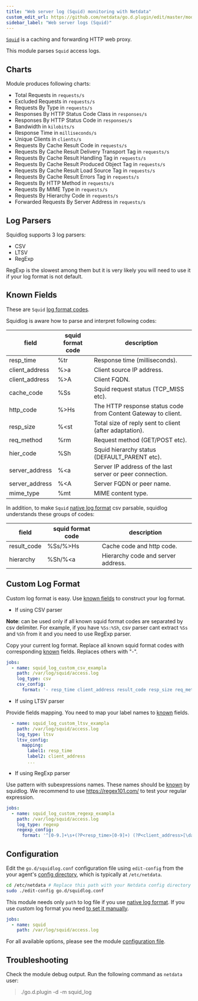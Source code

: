 ```yaml
---
title: "Web server log (Squid) monitoring with Netdata"
custom_edit_url: https://github.com/netdata/go.d.plugin/edit/master/modules/squidlog/README.md
sidebar_label: "Web server logs (Squid)"
---
```




[`Squid`](http://www.squid-cache.org/) is a caching and forwarding HTTP web proxy.

This module parses `Squid` access logs.

## Charts

Module produces following charts:

-   Total Requests in `requests/s`
-   Excluded Requests in `requests/s`
-   Requests By Type in `requests/s`
-   Responses By HTTP Status Code Class in `responses/s`
-   Responses By HTTP Status Code in `responses/s`
-   Bandwidth in `kilobits/s`
-   Response Time in `milliseconds/s`
-   Unique Clients in `clients/s`
-   Requests By Cache Result Code in `requests/s`
-   Requests By Cache Result Delivery Transport Tag in `requests/s`
-   Requests By Cache Result Handling Tag in `requests/s`
-   Requests By Cache Result Produced Object Tag in `requests/s`
-   Requests By Cache Result Load Source Tag in `requests/s`
-   Requests By Cache Result Errors Tag in `requests/s`
-   Requests By HTTP Method in `requests/s`
-   Requests By MIME Type in `requests/s`
-   Requests By Hierarchy Code in `requests/s`
-   Forwarded Requests By Server Address in `requests/s`

## Log Parsers

Squidlog supports 3 log parsers:

-   CSV
-   LTSV
-   RegExp

RegExp is the slowest among them but it is very likely you will need to use it if your log format is not default.

## Known Fields

These are `Squid` [log format codes](http://www.squid-cache.org/Doc/config/logformat/).

Squidlog is aware how to parse and interpret following codes:

| field                   | squid format code | description                                                            |
|-------------------------|-------------------|------------------------------------------------------------------------|
| resp_time               | %tr               | Response time (milliseconds).
| client_address          | %>a               | Client source IP address.
| client_address          | %>A               | Client FQDN.
| cache_code              | %Ss               | Squid request status (TCP_MISS etc).
| http_code               | %>Hs              | The HTTP response status code from Content Gateway to client.
| resp_size               | %<st              | Total size of reply sent to client (after adaptation).
| req_method              | %rm               | Request method (GET/POST etc).
| hier_code               | %Sh               | Squid hierarchy status (DEFAULT_PARENT etc).
| server_address          | %<a               | Server IP address of the last server or peer connection.
| server_address          | %<A               | Server FQDN or peer name.
| mime_type               | %mt               | MIME content type.

In addition, to make `Squid` [native log format](https://wiki.squid-cache.org/Features/LogFormat#Squid_native_access.log_format_in_detail) csv parsable,
squidlog understands these groups of codes:

| field                   | squid format code | description                                                            |
|-------------------------|-------------------|------------------------------------------------------------------------|
| result_code             | %Ss/%>Hs          | Cache code and http code.
| hierarchy               | %Sh/%<a           | Hierarchy code and server address.


## Custom Log Format

Custom log format is easy. Use [known fields](#known-fields) to construct your log format.

-   If using CSV parser

**Note**: can be used only if all known squid format codes are separated by csv delimiter.
For example, if you have `%Ss:%Sh`, csv parser cant extract `%Ss` and `%Sh` from it and you need to use RegExp parser.

Copy your current log format. Replace all known squid format codes with corresponding [known](#known-fields) fields. Replaces others with "-".

```yaml
jobs:
  - name: squid_log_custom_csv_exampla
    path: /var/log/squid/access.log
    log_type: csv
    csv_config:
      format: '- resp_time client_address result_code resp_size req_method - - hierarchy mime_type'
```

-   If using LTSV parser

Provide fields mapping. You need to map your label names to [known](#known-fields) fields.

```yaml
  - name: squid_log_custom_ltsv_exampla
    path: /var/log/squid/access.log
    log_type: ltsv
    ltsv_config:
      mapping:
        label1: resp_time
        label2: client_address
        ...
```

-   If using RegExp parser

Use pattern with subexpressions names. These names should be [known](#known-fields) by squidlog.
We recommend to use https://regex101.com/ to test your regular expression.

```yaml
jobs:
  - name: squid_log_custom_regexp_exampla
    path: /var/log/squid/access.log
    log_type: regexp
    regexp_config:
      format: '^[0-9.]+\s+(?P<resp_time>[0-9]+) (?P<client_address>[\da-f.:]+) (?P<cache_code>[A-Z_]+)\/(?P<http_code>[0-9]+) (?P<resp_size>[0-9]+) (?P<req_method>[A-Z]+) [^ ]+ [^ ]+ (?P<hier_code>[A-Z_]+)\/[\da-z.:-]+ (?P<mime_type>[A-Za-z-]+)'
```

## Configuration

Edit the `go.d/squidlog.conf` configuration file using `edit-config` from the your agent's [config
directory](/guides/docs/step-by-step/step-04#find-your-netdataconf-file), which is typically at `/etc/netdata`.

```bash
cd /etc/netdata # Replace this path with your Netdata config directory
sudo ./edit-config go.d/squidlog.conf
```

This module needs only `path` to log file if you use [native log format](https://wiki.squid-cache.org/Features/LogFormat#Squid_native_access.log_format_in_detail).
If you use custom log format you need [to set it manually](#custom-log-format). 

```yaml
jobs:
  - name: squid
    path: /var/log/squid/access.log
```
 
For all available options, please see the module [configuration file](https://github.com/netdata/go.d.plugin/blob/master/config/go.d/squid_log.conf).

## Troubleshooting

Check the module debug output. Run the following command as `netdata` user:

> ./go.d.plugin -d -m squid_log
